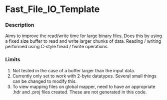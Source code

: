 # Fast_File_IO_Template

### Description
Aims to improve the read/write time for large binary files. Does this by using a fixed size buffer to read and write larger chunks of data. Reading / writing performed using C-style fread / fwrite operations.   

### Limits
1. Not tested in the case of a buffer larger than the input data.
2. Currently only set to work with 2-byte datatypes. Several small things can be changed to modify this.
3. To view mapping files on global mapper, need to have an appropriate .hdr and .proj files created. These are not generated in this code.
